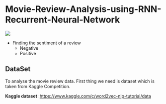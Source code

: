 # Movie-Review-Analysis-using-RNN-Recurrent-Neural-Network
![](https://encrypted-tbn0.gstatic.com/images?q=tbn:ANd9GcROCmOxgZQ17jR_2_c-gnbWd_oWMwN4IydCuJnUA-KzqdNUxBgjfw)
- Finding the sentiment of a review
  - Negative 
  - Positive
## DataSet
To analyse the movie review data. First thing we need is dataset which is taken from Kaggle Competition.

**Kaggle dataset** :https://www.kaggle.com/c/word2vec-nlp-tutorial/data 
